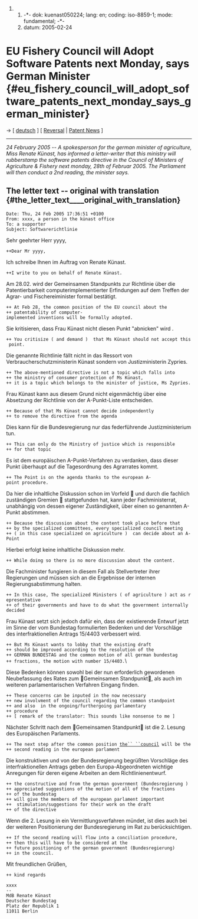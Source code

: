 1.  1.  -\*- dok: kuenast050224; lang: en; coding: iso-8859-1; mode:
        fundamental; -\*-
    2.  datum: 2005-02-24

# EU Fishery Council will Adopt Software Patents next Monday, says German Minister {#eu_fishery_council_will_adopt_software_patents_next_monday_says_german_minister}

-\> \[ [ deutsch](Kuenast050224De "wikilink") \] \[ [
Reversal](ConsReversEn "wikilink") \| [ Patent
News](SwpatcninoEn "wikilink") \]

------------------------------------------------------------------------

*24 February 2005 \-- A spokesperson for the german minister of
agriculture, Miss Renate Künast, has informed a letter-writer that this
ministry will rubberstamp the software patents directive in the Council
of Ministers of Agriculture & Fishery next monday, 28th of Februar 2005.
The Parliament will then conduct a 2nd reading, the minister says.*

## The letter text \-- original with translation {#the_letter_text____original_with_translation}

`Date: Thu, 24 Feb 2005 17:36:51 +0100`\
`From: xxxx, a person in the künast office `\
`To: a supporter`\
`Subject: Softwarerichtlinie`

Sehr geehrter Herr yyyy,

`++Dear Mr yyyy,`

Ich schreibe Ihnen im Auftrag von Renate Künast.

`++I write to you on behalf of Renate Künast.`

Am 28.02. wird der Gemeinsamen Standpunkts zur Richtlinie über die
Patentierbarkeit computerimplementierter Erfindungen auf dem Treffen der
Agrar- und Fischereiminister formal bestätigt.

`++ At Feb 28, the common position of the EU council about the `\
`++ patentability of computer-implemented inventions will be formally adopted.`

Sie kritisieren, dass Frau Künast nicht diesen Punkt \"abnicken\" wird .

`++ You critisize ( and demand )  that Ms Künast should not accept this point.`

Die genannte Richtlinie fällt nicht in das Ressort von
Verbraucherschutzministerin Künast sondern von Justizministerin Zypries.

`++ The above-mentioned directive is not a topic which falls into `\
`++ the ministry of consumer protection of Ms Künast,`\
`++ it is a topic which belongs to the minister of justice, Ms Zypries.`

Frau Künast kann aus diesem Grund nicht eigenmächtig über eine Absetzung
der Richtlinie von der A-Punkt-Liste entscheiden.

`++ Because of that Ms Künast cannot decide independently`\
`++ to remove the directive from the agenda`

Dies kann für die Bundesregierung nur das federführende
Justizministerium tun.

`++ This can only do the Ministry of justice which is responsible `\
`++ for that topic`

Es ist dem europäischen A-Punkt-Verfahren zu verdanken, dass dieser
Punkt überhaupt auf die Tagesordnung des Agrarrates kommt.

`++ The Point is on the agenda thanks to the european A-point procedure.`

Da hier die inhaltliche Diskussion schon im Vorfeld  und durch die
fachlich zuständigen Gremien  stattgefunden hat, kann jeder
Fachministerrat, unabhängig von dessen eigener Zuständigkeit, über einen
so genannten A-Punkt abstimmen.

`++ Because the discussion about the content took place before that`\
`++ by the specialized committees, every specialized council meeting`\
`++ ( in this case specialized on agriculture )  can decide about an A-Point`

Hierbei erfolgt keine inhaltliche Diskussion mehr.

`++ While doing so there is no more discussion about the content.`

Die Fachminister fungieren in diesem Fall als Stellvertreter ihrer
Regierungen und müssen sich an die Ergebnisse der internen
Regierungsabstimmung halten.

`++ In this case, The specialized Ministers ( of agriculture ) act as representative`\
`++ of their governments and have to do what the government internally decided`

Frau Künast setzt sich jedoch dafür ein, dass der existierende Entwurf
jetzt im Sinne der vom Bundestag formulierten Bedenken und der
Vorschläge des interfraktionellen Antrags 15/4403 verbessert wird.

`++ But Ms Künast wants to lobby that the existing draft`\
`++ should be improved according to the resolution of the `\
`++ GERMAN BUNDESTAG and the common motion of all german bundestag `\
`++ fractions, the motion with number 15/4403.`\

Diese Bedenken können sowohl bei der nun erforderlich gewordenen
Neubefassung des Rates zum Gemeinsamen Standpunkt, als auch im
weiteren parlamentarischen Verfahren Eingang finden.

`++ These concerns can be inputed in the now necessary`\
`++ new involvment of the council regarding the common standpoint `\
`++ and also  in the ongoing/furthergoing parlamentary`\
`++ procedure `\
`++ [ remark of the translator: This sounds like nonsense to me ]`

Nächster Schritt nach dem Gemeinsamen Standpunkt ist die 2. Lesung des
Europäischen Parlaments.

`++ The next step after the common position `[`the`` ``council`](of "wikilink")` will be the`\
`++ second reading in the european parlament`

Die konstruktiven und von der Bundesregierung begrüßten Vorschläge des
interfraktionellen Antrags geben den Europa-Abgeordneten wichtige
Anregungen für deren eigene Arbeiten an dem Richtlinienentwurf.

`++ the constructive and from the german government (Bundesregierung )`\
`++ appreciated suggestions of the motion of all of the fractions`\
`++ of the bundestag`\
`++ will give the members of the european parlament important `\
`++  stimulation/suggestions for their work on the draft`\
`++ of the directive`

Wenn die 2. Lesung in ein Vermittlungsverfahren mündet, ist dies auch
bei der weiteren Positionierung der Bundesregierung im Rat zu
berücksichtigen.

`++ If the second reading will flow into a conciliation procedure,`\
`++ then this will have to be considered at the`\
`++ future positioning of the german government (Bundesregierung)`\
`++ in the council.`

Mit freundlichen Grüßen,

`++ kind regards`

`xxxx`\
`-- `\
`MdB Renate Künast`\
`Deutscher Bundestag`\
`Platz der Republik 1`\
`11011 Berlin`
